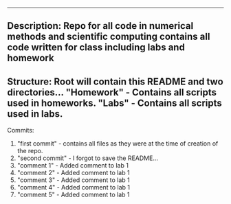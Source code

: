 ---------------------------------------------------------------
Description:
Repo for all code in numerical methods and scientific computing
contains all code written for class including labs and homework
---------------------------------------------------------------
Structure:
Root will contain this README and two directories...
"Homework" - Contains all scripts used in homeworks.
"Labs" - Contains all scripts used in labs.
---------------------------------------------------------------
Commits:
1. "first commit" - contains all files as they were at the
time of creation of the repo.
2. "second commit" - I forgot to save the README...
3. "comment 1" - Added comment to lab 1
4. "comment 2" - Added comment to lab 1
5. "comment 3" - Added comment to lab 1
6. "comment 4" - Added comment to lab 1
7. "comment 5" - Added comment to lab 1
